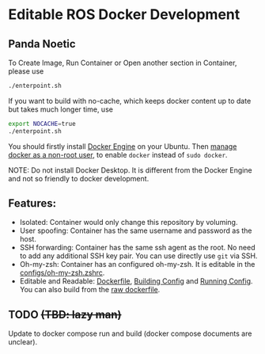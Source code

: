 # Editable ROS Docker Development

## Panda Noetic
To Create Image, Run Container or Open another section in Container, please use
```bash
./enterpoint.sh
```

If you want to build with no-cache, which keeps docker content up to date but takes much longer time, use
```bash
export NOCACHE=true
./enterpoint.sh
```

You should firstly install [Docker Engine](https://docs.docker.com/engine/install/ubuntu/) on your Ubuntu. Then [manage docker as a non-root user](https://docs.docker.com/engine/install/linux-postinstall/#manage-docker-as-a-non-root-user), to enable `docker` instead of `sudo docker`.

NOTE: Do not install Docker Desktop. It is different from the Docker Engine and not so friendly to docker development.

## Features:
 * Isolated: Container would only change this repository by voluming.
 * User spoofing: Container has the same username and password as the host.
 * SSH forwarding: Container has the same ssh agent as the root. No need to add any additional SSH key pair. You can use directly use `git` via SSH.
 * Oh-my-zsh: Container has an configured oh-my-zsh. It is editable in the [configs/oh-my-zsh.zshrc](./configs/oh-my-zsh.zshrc).
 * Editable and Readable: [Dockerfile](./panda-noetic.Dockerfile), [Building Config](./panda-bake.hcl) and [Running Config](./enterpoint.sh). You can also build from the [raw dockerfile](./raw.Dockerfile).

## TODO ~~(TBD: lazy man)~~
Update to docker compose run and build (docker compose documents are unclear).